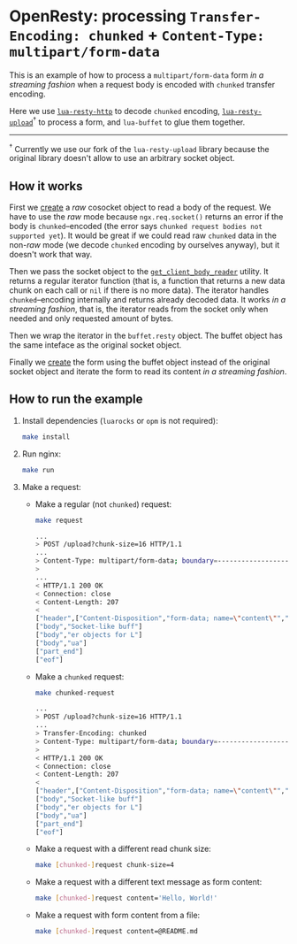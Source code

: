 # OpenResty: processing `Transfer-Encoding: chunked` + `Content-Type: multipart/form-data`

This is an example of how to process a `multipart/form-data` form _in a streaming fashion_ when a request body is encoded with `chunked` transfer encoding.

Here we use [`lua-resty-http`](https://github.com/ledgetech/lua-resty-http) to decode `chunked` encoding, [`lua-resty-upload`](https://github.com/openresty/lua-resty-upload)<sup>†</sup> to process a form, and `lua-buffet` to glue them together.

---

<sup>†</sup> Currently we use our fork of the `lua-resty-upload` library because the original library doesn't allow to use an arbitrary socket object.

## How it works

First we [create](https://github.com/openresty/lua-nginx-module#ngxreqsocket) a _raw_ cosocket object to read a body of the request. We have to use the _raw_ mode because `ngx.req.socket()` returns an error if the body is `chunked`–encoded (the error says `chunked request bodies not supported yet`). It would be great if we could read raw `chunked` data in the non-_raw_ mode (we decode `chunked` encoding by ourselves anyway), but it doesn't work that way.

Then we pass the socket object to the [`get_client_body_reader`](https://github.com/ledgetech/lua-resty-http#get_client_body_reader) utility. It returns a regular iterator function (that is, a function that returns a new data chunk on each call or `nil` if there is no more data). The iterator handles `chunked`–encoding internally and returns already decoded data. It works _in a streaming fashion_, that is, the iterator reads from the socket only when needed and only requested amount of bytes.

Then we wrap the iterator in the `buffet.resty` object. The buffet object has the same inteface as the original socket object.

Finally we [create](https://github.com/openresty/lua-resty-upload#synopsis) the form using the buffet object instead of the original socket object and iterate the form to read its content _in a streaming fashion_.

## How to run the example

1. Install dependencies (`luarocks` or `opm` is not required):

    ```sh
    make install
    ```

2. Run nginx:

    ```sh
    make run
    ```

3. Make a request:

    * Make a regular (not `chunked`) request:

      ```sh
      make request

      ...
      > POST /upload?chunk-size=16 HTTP/1.1
      ...
      > Content-Type: multipart/form-data; boundary=------------------------41f104555e80dd9e
      >
      ...
      < HTTP/1.1 200 OK
      < Connection: close
      < Content-Length: 207
      <
      ["header",["Content-Disposition","form-data; name=\"content\"","Content-Disposition: form-data; name=\"content\""]]
      ["body","Socket-like buff"]
      ["body","er objects for L"]
      ["body","ua"]
      ["part_end"]
      ["eof"]
      ```

    * Make a `chunked` request:

      ```sh
      make chunked-request

      ...
      > POST /upload?chunk-size=16 HTTP/1.1
      ...
      > Transfer-Encoding: chunked
      > Content-Type: multipart/form-data; boundary=------------------------d4edb998497c04b6
      >
      < HTTP/1.1 200 OK
      < Connection: close
      < Content-Length: 207
      <
      ["header",["Content-Disposition","form-data; name=\"content\"","Content-Disposition: form-data; name=\"content\""]]
      ["body","Socket-like buff"]
      ["body","er objects for L"]
      ["body","ua"]
      ["part_end"]
      ["eof"]
      ```

    * Make a request with a different read chunk size:

      ```sh
      make [chunked-]request chunk-size=4
      ```

    * Make a request with a different text message as form content:

      ```sh
      make [chunked-]request content='Hello, World!'
      ```

    * Make a request with form content from a file:

      ```sh
      make [chunked-]request content=@README.md
      ```
